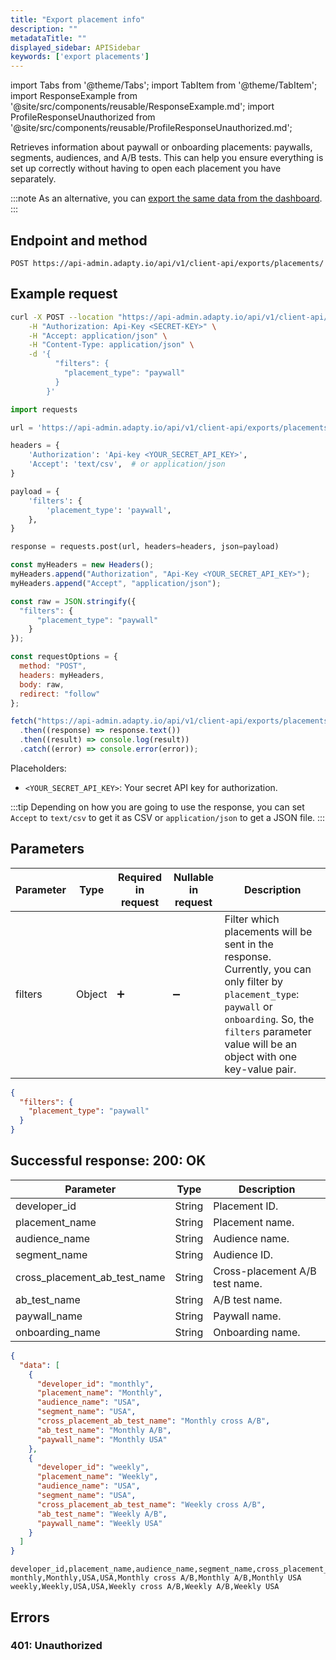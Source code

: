 ```yaml
---
title: "Export placement info"
description: ""
metadataTitle: ""
displayed_sidebar: APISidebar
keywords: ['export placements']
---
```


import Tabs from '@theme/Tabs';
import TabItem from '@theme/TabItem';
import ResponseExample from '@site/src/components/reusable/ResponseExample.md';
import ProfileResponseUnauthorized from '@site/src/components/reusable/ProfileResponseUnauthorized.md';

Retrieves information about paywall or onboarding placements: paywalls, segments, audiences, and A/B tests. This can help you ensure everything is set up correctly without having to open each placement you have separately.

:::note
As an alternative, you can [export the same data from the dashboard](export-placements.md).
:::

## Endpoint and method

```
POST https://api-admin.adapty.io/api/v1/client-api/exports/placements/
```

## Example request

<Tabs groupId="api-lang" queryString>
<TabItem value="curl" label="cURL" default> 

```bash showLineNumbers
curl -X POST --location "https://api-admin.adapty.io/api/v1/client-api/exports/placements/" \
    -H "Authorization: Api-Key <SECRET-KEY>" \
    -H "Accept: application/json" \
    -H "Content-Type: application/json" \
    -d '{
          "filters": {
            "placement_type": "paywall"
          }
        }'
```

</TabItem> 

<TabItem value="python" label="Python" default> 

```python showLineNumbers
import requests

url = 'https://api-admin.adapty.io/api/v1/client-api/exports/placements/'

headers = {
    'Authorization': 'Api-key <YOUR_SECRET_API_KEY>',
    'Accept': 'text/csv',  # or application/json
}

payload = {
    'filters': {
        'placement_type': 'paywall',
    },
}

response = requests.post(url, headers=headers, json=payload)
```

</TabItem>

<TabItem value="js" label="JavaScript" default> 

```javascript showLineNumbers
const myHeaders = new Headers();
myHeaders.append("Authorization", "Api-Key <YOUR_SECRET_API_KEY>");
myHeaders.append("Accept", "application/json");

const raw = JSON.stringify({
  "filters": {
      "placement_type": "paywall"
    }
});

const requestOptions = {
  method: "POST",
  headers: myHeaders,
  body: raw,
  redirect: "follow"
};

fetch("https://api-admin.adapty.io/api/v1/client-api/exports/placements/", requestOptions)
  .then((response) => response.text())
  .then((result) => console.log(result))
  .catch((error) => console.error(error));
```

</TabItem> 


</Tabs>

Placeholders:

- `<YOUR_SECRET_API_KEY>`: Your secret API key for authorization.

:::tip
Depending on how you are going to use the response, you can set `Accept` to `text/csv` to get it as CSV or `application/json` to get a JSON file.
:::

## Parameters


| Parameter | Type   | Required in request | Nullable in request | Description                                                                                                                                                                                                              |
|-----------|--------|---------------------|---------------------|--------------------------------------------------------------------------------------------------------------------------------------------------------------------------------------------------------------------------|
| filters   | Object | :heavy_plus_sign:   | :heavy_minus_sign:  | Filter which placements will be sent in the response.  <br/> Currently, you can only filter by `placement_type`: `paywall` or `onboarding`. So, the `filters` parameter value will be an object with one key-value pair. |

```json showLineNumbers
{
  "filters": {
    "placement_type": "paywall"
  }
}
```

## Successful response: 200: OK

| Parameter                    | Type   | Description                    |
|------------------------------|--------|--------------------------------|
| developer_id                 | String | Placement ID.                  |
| placement_name               | String | Placement name.                |
| audience_name                | String | Audience name.                 |
| segment_name                 | String | Audience ID.                   |
| cross_placement_ab_test_name | String | Cross-placement A/B test name. |
| ab_test_name                 | String | A/B test name.                 |
| paywall_name                 | String | Paywall name.                  |
| onboarding_name              | String | Onboarding name.               |

<Tabs>
<TabItem value="json" label="JSON" default> 

```json
{
  "data": [
    {
      "developer_id": "monthly",
      "placement_name": "Monthly",
      "audience_name": "USA",
      "segment_name": "USA",
      "cross_placement_ab_test_name": "Monthly cross A/B",
      "ab_test_name": "Monthly A/B",
      "paywall_name": "Monthly USA"
    },
    {
      "developer_id": "weekly",
      "placement_name": "Weekly",
      "audience_name": "USA",
      "segment_name": "USA",
      "cross_placement_ab_test_name": "Weekly cross A/B",
      "ab_test_name": "Weekly A/B",
      "paywall_name": "Weekly USA"
    }
  ]
}
```
</TabItem>

<TabItem value="csv" label="CSV" default> 

```csv
developer_id,placement_name,audience_name,segment_name,cross_placement_ab_test_name,ab_test_name,paywall_name
monthly,Monthly,USA,USA,Monthly cross A/B,Monthly A/B,Monthly USA
weekly,Weekly,USA,USA,Weekly cross A/B,Weekly A/B,Weekly USA
```
</TabItem>

</Tabs>

## Errors

### 401: Unauthorized

<ProfileResponseUnauthorized /> 